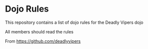 Dojo Rules
==========

This repository contains a list of dojo rules for the Deadly Vipers dojo

All members should read the rules

From https://github.com/deadlyvipers
